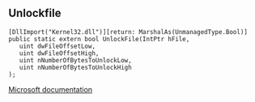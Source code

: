 ## Unlockfile

```
[DllImport("Kernel32.dll")][return: MarshalAs(UnmanagedType.Bool)]
public static extern bool UnlockFile(IntPtr hFile,
   uint dwFileOffsetLow,
   uint dwFileOffsetHigh,
   uint nNumberOfBytesToUnlockLow,
   uint nNumberOfBytesToUnlockHigh
);
```

[Microsoft documentation](https://docs.microsoft.com/en-us/windows/win32/api/fileapi/nf-fileapi-unlockfile)

